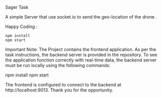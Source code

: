 Sager Task 

A simple Server that use socket.io to send the geo-location of the drone . 

Happy Coding : 
```
npm install
npm start
```
Important Note: The Project contains the frontend application. As per the task instructions, the backend server is provided in the repository. To see the application function correctly with real-time data, the backend server must be run locally using the following commands: 

npm install
npm start 

The frontend is configured to connect to the backend at http://localhost:9013. Thank you for the opportunity.
